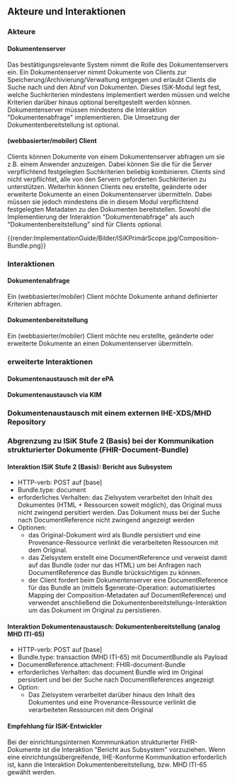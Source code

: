 ## Akteure und Interaktionen

### Akteure
#### Dokumentenserver
Das bestätigungsrelevante System nimmt die Rolle des Dokumentenservers ein. Ein Dokumentenserver nimmt Dokumente von Clients zur Speicherung/Archivierung/Verwaltung entgegen und erlaubt Clients die Suche nach und den Abruf von Dokumenten.
Dieses ISiK-Modul legt fest, welche Suchkriterien mindestens implementiert werden müssen und welche Kriterien darüber hinaus optional bereitgestellt werden können.
Dokumentenserver müssen mindestens die Interaktion "Dokumentenabfrage" implementieren. Die Umsetzung der Dokumentenbereitstellung ist optional.

#### (webbasierter/mobiler) Client
Clients können Dokumente von einem Dokumentenserver abfragen um sie z.B. einem Anwender anzuzeigen. Dabei können Sie die für die Server verpflichtend festgelegten Suchkriterien beliebig kombinieren.
Clients sind nicht verpflichtet, alle von den Servern geforderten Suchkriterien zu unterstützen.
Weiterhin können Clients neu erstellte, geänderte oder erweiterte Dokumente an einen Dokumentenserver übermitteln. Dabei müssen sie jedoch mindestens die in diesem Modul verpflichtend festgelegten Metadaten zu den Dokumenten bereitstellen.
Sowohl die Implementierung der Interaktion "Dokumentenabfrage" als auch "Dokumentenbereitstellung" sind für Clients optional.

{{render:ImplementationGuide/Bilder/ISiKPrimärScope.jpg/Composition-Bundle.png}} 

### Interaktionen
#### Dokumentenabfrage
Ein (webbasierter/mobiler) Client möchte Dokumente anhand definierter Kriterien abfragen.

#### Dokumentenbereitstellung
Ein (webbasierter/mobiler) Client möchte neu erstellte, geänderte oder erweiterte Dokumente an einen Dokumentenserver übermitteln.


### erweiterte Interaktionen
#### Dokumentenaustausch mit der ePA

#### Dokumentenaustausch via KIM

### Dokumentenaustausch mit einem externen IHE-XDS/MHD Repository

### Abgrenzung zu ISiK Stufe 2 (Basis) bei der Kommunikation strukturierter Dokumente (FHIR-Document-Bundle)

#### Interaktion ISiK Stufe 2 (Basis): Bericht aus Subsystem
* HTTP-verb: POST auf [base]
* Bundle.type: document
* erforderliches Verhalten: das Zielsystem verarbeitet den Inhalt des Dokumentes (HTML + Ressourcen soweit möglich), das Original muss nicht zwingend persitiert werden. Das Dokument muss bei der Suche nach DocumentReference nicht zwingend angezeigt werden
* Optionen:
  * das Original-Dokument wird als Bundle persistiert und eine Provenance-Ressource verlinkt die verarbeiteten Ressourcen mit dem Original.
  * das Zielsystem erstellt eine DocumentReference und verweist damit auf das Bundle (oder nur das HTML) um bei Anfragen nach DocumentReference das Bundle brücksichtigen zu können.
  * der Client fordert beim Dokumentenserver eine DocumentReference für das Bundle an (mittels $generate-Operation: automatisiertes Mapping der Composition-Metadaten auf DocumentReference) und verwendet anschließend die Dokumentenbereitstellungs-Interaktion um das Dokument im Original zu persistieren.

#### Interaktion Dokumentenaustausch: Dokumentenbereitstellung (analog MHD ITI-65) 
* HTTP-verb: POST auf [base]
* Bundle.type: transaction (MHD ITI-65) mit DocumentBundle als Payload
* DocumentReference.attachment: FHIR-document-Bundle
* erforderliches Verhalten: das document Bundle wird im Original persistiert und bei der Suche nach DocumentReferences angezeigt
* Option:
  * Das Zielsystem verarbeitet darüber hinaus den Inhalt des Dokumentes und eine Provenance-Ressource verlinkt die verarbeiteten Ressourcen mit dem Original 

#### Empfehlung für ISiK-Entwickler
Bei der einrichtungsinternen Kommnunkation strukturierter FHIR-Dokumente ist die Interaktion "Bericht aus Subsystem" vorzuziehen. Wenn eine einrichtungsübergreifende, IHE-Konforme Kommunikation erforderlich ist, kann die Interaktion Dokumentenbereitstellung, bzw. MHD ITI-65 gewählt werden.



